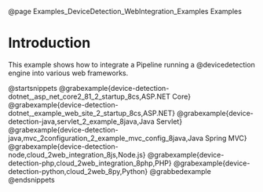 @page Examples_DeviceDetection_WebIntegration_Examples Examples

# Introduction

This example shows how to integrate a Pipeline running a @devicedetection engine into various web frameworks.

@startsnippets
@grabexample{device-detection-dotnet,_asp_net_core2_81_2_startup_8cs,ASP.NET Core}
@grabexample{device-detection-dotnet,_example_web_site_2_startup_8cs,ASP.NET}
@grabexample{device-detection-java,servlet_2_example_8java,Java Servlet}
@grabexample{device-detection-java,mvc_2configuration_2_example_mvc_config_8java,Java Spring MVC}
@grabexample{device-detection-node,cloud_2web_integration_8js,Node.js}
@grabexample{device-detection-php,cloud_2web_integration_8php,PHP}
@grabexample{device-detection-python,cloud_2web_8py,Python}
@grabbedexample
@endsnippets




